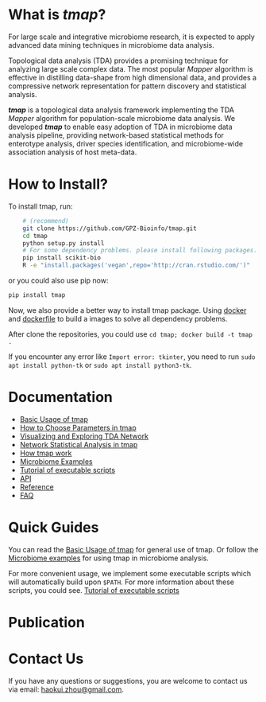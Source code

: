 # What is *tmap*?

For large scale and integrative microbiome research, it is expected to apply advanced data mining techniques in microbiome data analysis.

Topological data analysis (TDA) provides a promising technique for analyzing large scale complex data. The most popular *Mapper* algorithm is effective in distilling data-shape from high dimensional data, and provides a compressive network representation for pattern discovery and statistical analysis.

***tmap*** is a topological data analysis framework implementing the TDA *Mapper* algorithm for population-scale microbiome data analysis. We developed ***tmap*** to enable easy adoption of TDA in microbiome data analysis pipeline, providing network-based statistical methods for enterotype analysis, driver species identification, and microbiome-wide association analysis of host meta-data.

# How to Install?

To install tmap, run:
```bash
    # (recommend)
    git clone https://github.com/GPZ-Bioinfo/tmap.git
    cd tmap
    python setup.py install
    # For some dependency problems. please install following packages.
    pip install scikit-bio
    R -e "install.packages('vegan',repo='http://cran.rstudio.com/')"
```

or you could also use pip now:
```bash
pip install tmap
```

Now, we also provide a better way to install tmap package. Using [docker](https://docs.docker.com/) and [dockerfile](https://github.com/GPZ-Bioinfo/tmap/blob/master/dockerfile) to build a images to solve all dependency problems.

After clone the repositories, you could use `cd tmap; docker build -t tmap .`

If you encounter any error like `Import error: tkinter`, you need to run `sudo apt install python-tk` or `sudo apt install python3-tk`.

# Documentation

* [Basic Usage of tmap](https://tmap.readthedocs.io/en/latest/basic.html)
* [How to Choose Parameters in tmap](https://tmap.readthedocs.io/en/latest/param.html)
* [Visualizing and Exploring TDA Network](https://tmap.readthedocs.io/en/latest/vis.html)
* [Network Statistical Analysis in tmap](https://tmap.readthedocs.io/en/latest/statistical.html)
* [How tmap work](https://tmap.readthedocs.io/en/latest/how2work.html)
* [Microbiome Examples](https://tmap.readthedocs.io/en/latest/example.html)
* [Tutorial of executable scripts](https://tmap.readthedocs.io/en/latest/scripts.html)
* [API](https://tmap.readthedocs.io/en/latest/api.html)
* [Reference](https://tmap.readthedocs.io/en/latest/reference.html)
* [FAQ](https://tmap.readthedocs.io/en/latest/FAQ.html)

# Quick Guides

You can read the [Basic Usage of tmap](https://tmap.readthedocs.io/en/latest/basic.html) for general use of tmap.
Or follow the [Microbiome examples](https://tmap.readthedocs.io/en/latest/example.html) for using tmap in microbiome analysis.

For more convenient usage, we implement some executable scripts which will automatically build upon `$PATH`. For more information about these scripts, you could see.
[Tutorial of executable scripts](https://tmap.readthedocs.io/en/latest/scripts.html)

# Publication

# Contact Us
If you have any questions or suggestions, you are welcome to contact us via email: haokui.zhou@gmail.com.
